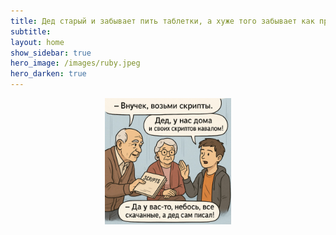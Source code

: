 ```yaml
---
title: Дед старый и забывает пить таблетки, а хуже того забывает как программировать.
subtitle: 
layout: home
show_sidebar: true
hero_image: /images/ruby.jpeg
hero_darken: true
---
```


<p style="text-align: center">
<img alt="ded" src="/images/ded_scripts.jpg" width="40%"/>
</p>
